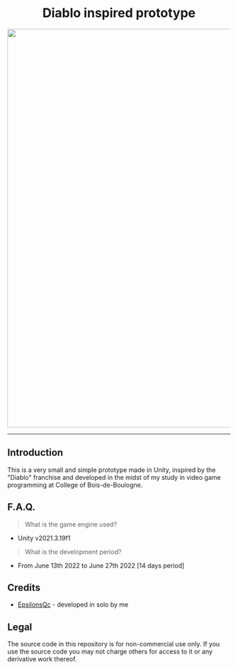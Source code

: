 <h1 align="center">Diablo inspired prototype</h1>
<p align="center"><img width="900" src="https://user-images.githubusercontent.com/11299907/221437926-51f8ccbc-db69-4603-a4b4-3208b739e265.png"></p>

---

## Introduction
This is a very small and simple prototype made in Unity, inspired by the "Diablo" franchise and developed in the midst of my study in video game programming at College of Bois-de-Boulogne.

## F.A.Q.

> What is the game engine used?
- Unity v2021.3.19f1

> What is the development period?
- From June 13th 2022 to June 27th 2022 [14 days period]

## Credits
- [EpsilonsQc](https://github.com/EpsilonsQc) - developed in solo by me

## Legal
The source code in this repository is for non-commercial use only. If you use the source code you may not charge others for access to it or any derivative work thereof.
